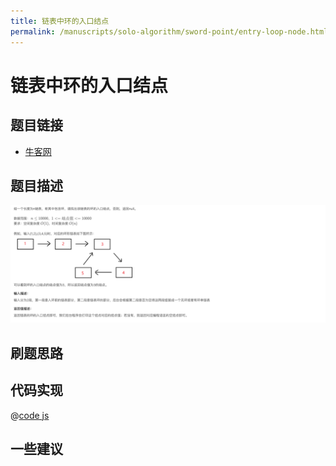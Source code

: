 ```yaml
---
title: 链表中环的入口结点
permalink: /manuscripts/solo-algorithm/sword-point/entry-loop-node.html
---
```


# 链表中环的入口结点

## 题目链接

- [牛客网](https://www.nowcoder.com/share/jump/8484115461699847061818)

## 题目描述

![](../images/entryNodeOfLoop.png)

## 刷题思路

## 代码实现

@[code js](@algorithm/sword-point/链表/entryNodeOfLoop.js)

## 一些建议
